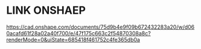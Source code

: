 # LINK ONSHAEP
https://cad.onshape.com/documents/75d9b4e9f09b672432283a20/w/d060acafd61f28a02a40f700/e/47f175c663c2f54870308a8c?renderMode=0&uiState=685418f461752c4fe365db0a
